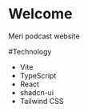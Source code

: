 # Welcome 
Meri podcast website


#Technology

- Vite
- TypeScript
- React
- shadcn-ui
- Tailwind CSS
